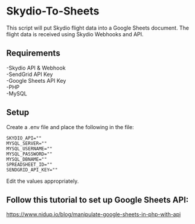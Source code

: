 # Skydio-To-Sheets

This script will put Skydio flight data into a Google Sheets document. The flight data is received using Skydio Webhooks and API.

## Requirements

-Skydio API & Webhook\
-SendGrid API Key\
-Google Sheets API Key\
-PHP\
-MySQL


## Setup

Create a .env file and place the following in the file:

```
SKYDIO_API=""
MYSQL_SERVER=""
MYSQL_USERNAME=""
MYSQL_PASSWORD=""
MYSQL_DBNAME=""
SPREADSHEET_ID=""
SENDGRID_API_KEY=""
```

Edit the values appropriately.

## Follow this tutorial to set up Google Sheets API:

https://www.nidup.io/blog/manipulate-google-sheets-in-php-with-api
